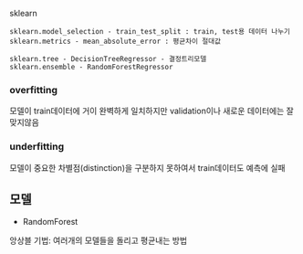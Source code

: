sklearn

    sklearn.model_selection - train_test_split : train, test용 데이터 나누기
    sklearn.metrics - mean_absolute_error : 평균차이 절대값
    
    sklearn.tree - DecisionTreeRegressor - 결정트리모델
    sklearn.ensemble - RandomForestRegressor
    

### overfitting

모델이 train데이터에 거이 완벽하게 일치하지만 validation이나 새로운 데이터에는 잘 맞지않음

### underfitting

모델이 중요한 차별점(distinction)을 구분하지 못하여서 train데이터도 예측에 실패


## 모델

- RandomForest

앙상블 기법: 여러개의 모델들을 돌리고 평균내는 방법
